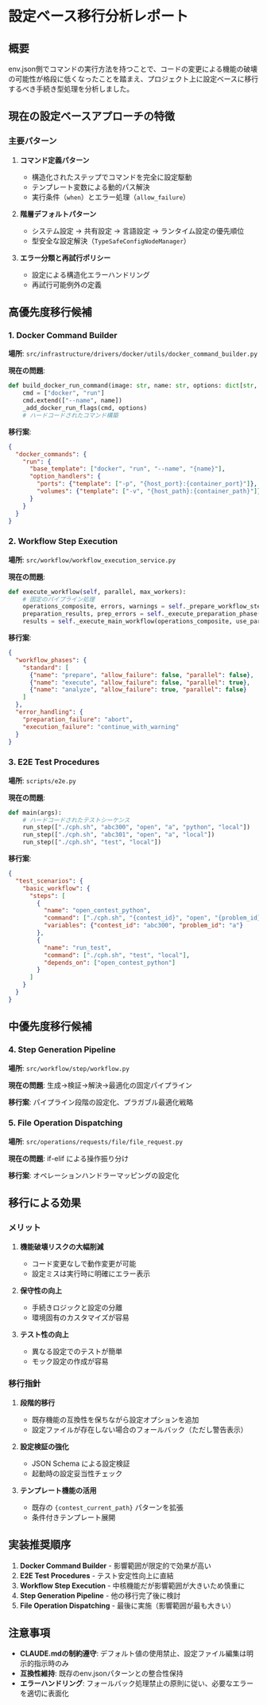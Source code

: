 # 設定ベース移行分析レポート

## 概要

env.json側でコマンドの実行方法を持つことで、コードの変更による機能の破壊の可能性が格段に低くなったことを踏まえ、プロジェクト上に設定ベースに移行するべき手続き型処理を分析しました。

## 現在の設定ベースアプローチの特徴

### 主要パターン

1. **コマンド定義パターン**
   - 構造化されたステップでコマンドを完全に設定駆動
   - テンプレート変数による動的パス解決
   - 実行条件（`when`）とエラー処理（`allow_failure`）

2. **階層デフォルトパターン**
   - システム設定 → 共有設定 → 言語設定 → ランタイム設定の優先順位
   - 型安全な設定解決（`TypeSafeConfigNodeManager`）

3. **エラー分類と再試行ポリシー**
   - 設定による構造化エラーハンドリング
   - 再試行可能例外の定義

## 高優先度移行候補

### 1. Docker Command Builder
**場所**: `src/infrastructure/drivers/docker/utils/docker_command_builder.py`

**現在の問題**:
```python
def build_docker_run_command(image: str, name: str, options: dict[str, Any]) -> list[str]:
    cmd = ["docker", "run"]
    cmd.extend(["--name", name])
    _add_docker_run_flags(cmd, options)
    # ハードコードされたコマンド構築
```

**移行案**:
```json
{
  "docker_commands": {
    "run": {
      "base_template": ["docker", "run", "--name", "{name}"],
      "option_handlers": {
        "ports": {"template": ["-p", "{host_port}:{container_port}"]},
        "volumes": {"template": ["-v", "{host_path}:{container_path}"]}
      }
    }
  }
}
```

### 2. Workflow Step Execution
**場所**: `src/workflow/workflow_execution_service.py`

**現在の問題**:
```python
def execute_workflow(self, parallel, max_workers):
    # 固定のパイプライン処理
    operations_composite, errors, warnings = self._prepare_workflow_steps()
    preparation_results, prep_errors = self._execute_preparation_phase(operations_composite)
    results = self._execute_main_workflow(operations_composite, use_parallel, use_max_workers)
```

**移行案**:
```json
{
  "workflow_phases": {
    "standard": [
      {"name": "prepare", "allow_failure": false, "parallel": false},
      {"name": "execute", "allow_failure": false, "parallel": true},
      {"name": "analyze", "allow_failure": true, "parallel": false}
    ]
  },
  "error_handling": {
    "preparation_failure": "abort",
    "execution_failure": "continue_with_warning"
  }
}
```

### 3. E2E Test Procedures
**場所**: `scripts/e2e.py`

**現在の問題**:
```python
def main(args):
    # ハードコードされたテストシーケンス
    run_step(["./cph.sh", "abc300", "open", "a", "python", "local"])
    run_step(["./cph.sh", "abc301", "open", "a", "local"])
    run_step(["./cph.sh", "test", "local"])
```

**移行案**:
```json
{
  "test_scenarios": {
    "basic_workflow": {
      "steps": [
        {
          "name": "open_contest_python",
          "command": ["./cph.sh", "{contest_id}", "open", "{problem_id}", "python", "local"],
          "variables": {"contest_id": "abc300", "problem_id": "a"}
        },
        {
          "name": "run_test",
          "command": ["./cph.sh", "test", "local"],
          "depends_on": ["open_contest_python"]
        }
      ]
    }
  }
}
```

## 中優先度移行候補

### 4. Step Generation Pipeline
**場所**: `src/workflow/step/workflow.py`

**現在の問題**: 生成→検証→解決→最適化の固定パイプライン

**移行案**: パイプライン段階の設定化、プラガブル最適化戦略

### 5. File Operation Dispatching
**場所**: `src/operations/requests/file/file_request.py`

**現在の問題**: if-elif による操作振り分け

**移行案**: オペレーションハンドラーマッピングの設定化

## 移行による効果

### メリット
1. **機能破壊リスクの大幅削減**
   - コード変更なしで動作変更が可能
   - 設定ミスは実行時に明確にエラー表示

2. **保守性の向上**
   - 手続きロジックと設定の分離
   - 環境固有のカスタマイズが容易

3. **テスト性の向上**
   - 異なる設定でのテストが簡単
   - モック設定の作成が容易

### 移行指針

1. **段階的移行**
   - 既存機能の互換性を保ちながら設定オプションを追加
   - 設定ファイルが存在しない場合のフォールバック（ただし警告表示）

2. **設定検証の強化**
   - JSON Schema による設定検証
   - 起動時の設定妥当性チェック

3. **テンプレート機能の活用**
   - 既存の `{contest_current_path}` パターンを拡張
   - 条件付きテンプレート展開

## 実装推奨順序

1. **Docker Command Builder** - 影響範囲が限定的で効果が高い
2. **E2E Test Procedures** - テスト安定性向上に直結
3. **Workflow Step Execution** - 中核機能だが影響範囲が大きいため慎重に
4. **Step Generation Pipeline** - 他の移行完了後に検討
5. **File Operation Dispatching** - 最後に実施（影響範囲が最も大きい）

## 注意事項

- **CLAUDE.mdの制約遵守**: デフォルト値の使用禁止、設定ファイル編集は明示的指示時のみ
- **互換性維持**: 既存のenv.jsonパターンとの整合性保持
- **エラーハンドリング**: フォールバック処理禁止の原則に従い、必要なエラーを適切に表面化